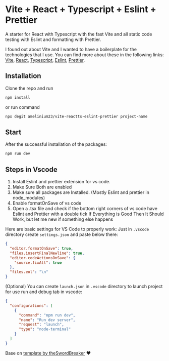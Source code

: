 # Vite + React + Typescript + Eslint + Prettier

A starter for React with Typescript with the fast Vite and all static code testing with Eslint and formatting with Prettier.

I found out about Vite and I wanted to have a boilerplate for the technologies that I use. You can find more about these in the following links: [Vite](https://github.com/vitejs/vite), [React](https://reactjs.org/), [Typescript](https://www.typescriptlang.org/), [Eslint](https://eslint.org/), [Prettier](https://prettier.io/).

## Installation

Clone the repo and run

```bash
npm install
```

or run command

```bash
npx degit amelinium23/vite-reactts-eslint-prettier project-name
```

## Start

After the successful installation of the packages:

```sh
npm run dev
```

## Steps in Vscode

1. Install Eslint and prettier extension for vs code.
2. Make Sure Both are enabled
3. Make sure all packages are Installed. (Mostly Eslint and prettier in node_modules)
4. Enable formatOnSave of vs code
5. Open a .tsx file and check if the bottom right corners of vs code have Eslint and Prettier with a double tick
   If Everything is Good Then It Should Work, but let me new if something else happens

Here are basic settings for VS Code to properly work:
Just in `.vscode` directory create `settings.json` and paste below there:

```json
{
  "editor.formatOnSave": true,
  "files.insertFinalNewline": true,
  "editor.codeActionsOnSave": {
    "source.fixAll": true
  },
  "files.eol": "\n"
}
```

(Optional) You can create `launch.json` in `.vscode` directory to launch project for use run and debug tab in vscode:

```json
{
  "configurations": [
    {
      "command": "npm run dev",
      "name": "Run dev server",
      "request": "launch",
      "type": "node-terminal"
    }
  ]
}
```

Base on [template by theSwordBreaker](https://github.com/TheSwordBreaker/vite-reactts-eslint-prettier) ❤️
